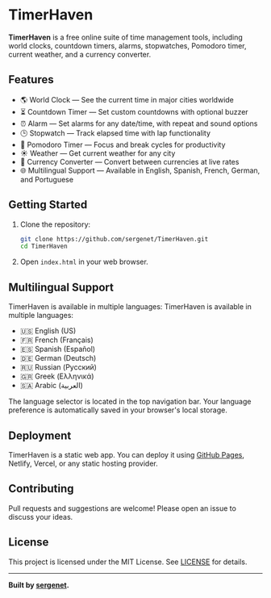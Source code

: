 # TimerHaven

**TimerHaven** is a free online suite of time management tools, including world clocks, countdown timers, alarms, stopwatches, Pomodoro timer, current weather, and a currency converter.

## Features

- 🌎 World Clock — See the current time in major cities worldwide
- ⏳ Countdown Timer — Set custom countdowns with optional buzzer
- ⏰ Alarm — Set alarms for any date/time, with repeat and sound options
- 🕒 Stopwatch — Track elapsed time with lap functionality
- 🍅 Pomodoro Timer — Focus and break cycles for productivity
- ☀️ Weather — Get current weather for any city
- 💱 Currency Converter — Convert between currencies at live rates
- 🌐 Multilingual Support — Available in English, Spanish, French, German, and Portuguese

## Getting Started

1. Clone the repository:

    ```sh
    git clone https://github.com/sergenet/TimerHaven.git
    cd TimerHaven
    ```

2. Open `index.html` in your web browser.

## Multilingual Support

TimerHaven is available in multiple languages:
TimerHaven is available in multiple languages:

- 🇺🇸 English (US)
- 🇫🇷 French (Français)
- 🇪🇸 Spanish (Español)
- 🇩🇪 German (Deutsch)
- 🇷🇺 Russian (Русский)
- 🇬🇷 Greek (Ελληνικά)
- 🇸🇦 Arabic (العربية)
  
The language selector is located in the top navigation bar. Your language preference is automatically saved in your browser's local storage.

## Deployment

TimerHaven is a static web app. You can deploy it using [GitHub Pages](https://pages.github.com/), Netlify, Vercel, or any static hosting provider.

## Contributing

Pull requests and suggestions are welcome! Please open an issue to discuss your ideas.

## License

This project is licensed under the MIT License. See [LICENSE](LICENSE) for details.

---

**Built by [sergenet](https://github.com/sergenet).**
